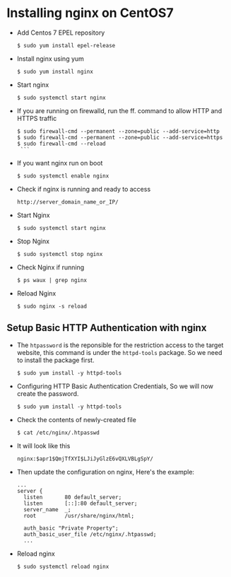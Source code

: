 # Installing nginx on CentOS7

* Add Centos 7 EPEL repository

	`$ sudo yum install epel-release`

* Install nginx using yum

	`$ sudo yum install nginx`

* Start nginx

	`$ sudo systemctl start nginx`

* If you are running on firewalld, run the ff. command to allow HTTP and HTTPS traffic
     ```
    $ sudo firewall-cmd --permanent --zone=public --add-service=http
	$ sudo firewall-cmd --permanent --zone=public --add-service=https
	$ sudo firewall-cmd --reload
	  ```

* If you want nginx run on boot

	`$ sudo systemctl enable nginx`

* Check if nginx is running and ready to access

	`http://server_domain_name_or_IP/`

* Start Nginx

	`$ sudo systemctl start nginx`

* Stop Nginx

	`$ sudo systemctl stop nginx`

* Check Nginx if running

	`$ ps waux | grep nginx`

* Reload Nginx

	`$ sudo nginx -s reload`


## Setup Basic HTTP Authentication with nginx

* The `htpassword` is the reponsible for the restriction access to the target website, this command is under the `httpd-tools` package. So we need to install the package first.

   `$ sudo yum install -y httpd-tools`

* Configuring HTTP Basic Authentication Credentials, So we will now create the password.

   `$ sudo yum install -y httpd-tools`
   
* Check the contents of newly-created file
  
   `$ cat /etc/nginx/.htpasswd`
   
* It will look like this

   `nginx:$apr1$QmjTfXYI$LJiJyGlzE6vQXLVBLgSpY/`

* Then update the configuration on nginx, Here's the example:
  ```
  ...
  server {
    listen       80 default_server;
    listen       [::]:80 default_server;
    server_name  _;
    root         /usr/share/nginx/html;

    auth_basic "Private Property";
    auth_basic_user_file /etc/nginx/.htpasswd;
    ...
   ```

* Reload nginx

  `$ sudo systemctl reload nginx`
